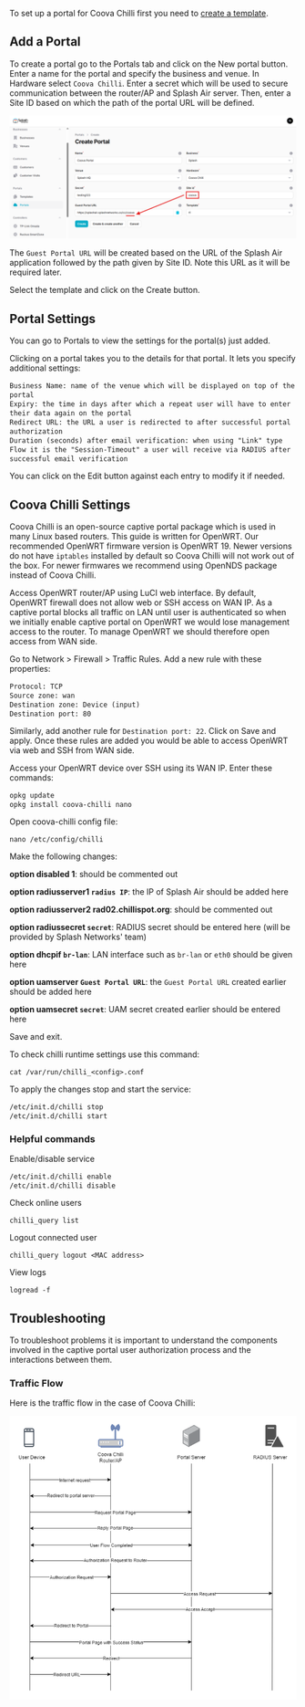 To set up a portal for Coova Chilli first you need to [create a template](../defining-templates.md).

## Add a Portal

To create a portal go to the Portals tab and click on the New portal button. Enter a name for the portal and specify the business and venue. In Hardware select `Coova Chilli`. Enter a secret which will be used to secure communication between the router/AP and Splash Air server. Then, enter a Site ID based on which the path of the portal URL will be defined.

![Coova Portal](../assets/images/portals/coova/coova-portal-url.png)

The `Guest Portal URL` will be created based on the URL of the Splash Air application followed by the path given by Site ID. Note this URL as it will be required later.

Select the template and click on the Create button.

## Portal Settings

You can go to Portals to view the settings for the portal(s) just added.

Clicking on a portal takes you to the details for that portal. It lets you specify additional settings:

```
Business Name: name of the venue which will be displayed on top of the portal
Expiry: the time in days after which a repeat user will have to enter their data again on the portal
Redirect URL: the URL a user is redirected to after successful portal authorization
Duration (seconds) after email verification: when using "Link" type Flow it is the "Session-Timeout" a user will receive via RADIUS after successful email verification 
```

You can click on the Edit button against each entry to modify it if needed.

## Coova Chilli Settings

Coova Chilli is an open-source captive portal package which is used in many Linux based routers. This guide is written for OpenWRT. Our recommended OpenWRT firmware version is OpenWRT 19. Newer versions do not have `iptables` installed by default so Coova Chilli will not work out of the box. For newer firmwares we recommend using OpenNDS package instead of Coova Chilli.

Access OpenWRT router/AP using LuCI web interface. By default, OpenWRT firewall does not allow web or SSH access on WAN IP. As a captive portal blocks all traffic on LAN until user is authenticated so when we initially enable captive portal on OpenWRT we would lose management access to the router. To manage OpenWRT we should therefore open access from WAN side. 

Go to Network > Firewall > Traffic Rules. Add a new rule with these properties:

```
Protocol: TCP
Source zone: wan
Destination zone: Device (input)
Destination port: 80
```

Similarly, add another rule for `Destination port: 22`. Click on Save and apply. Once these rules are added you would be able to access OpenWRT via web and SSH from WAN side.

Access your OpenWRT device over SSH using its WAN IP. Enter these commands:

```
opkg update
opkg install coova-chilli nano
```

Open coova-chilli config file:

```
nano /etc/config/chilli
```

Make the following changes:

**option disabled 1**: should be commented out

**option radiusserver1 `radius IP`**: the IP of Splash Air should be added here

**option radiusserver2 rad02.chillispot.org**: should be commented out

**option radiussecret `secret`**: RADIUS secret should be entered here (will be provided by Splash Networks' team)

**option dhcpif `br-lan`**: LAN interface such as `br-lan` or `eth0` should be given here

**option uamserver `Guest Portal URL`**: the `Guest Portal URL` created earlier should be added here

**option uamsecret `secret`**: UAM secret created earlier should be entered here

Save and exit.

To check chilli runtime settings use this command:

```
cat /var/run/chilli_<config>.conf
```

To apply the changes stop and start the service:

```
/etc/init.d/chilli stop
/etc/init.d/chilli start
```

### Helpful commands

Enable/disable service

```
/etc/init.d/chilli enable
/etc/init.d/chilli disable
```

Check online users

```
chilli_query list
```

Logout connected user

```
chilli_query logout <MAC address>
```

View logs

```
logread -f
```

## Troubleshooting

To troubleshoot problems it is important to understand the components involved in the captive portal user authorization process and the interactions between them.

### Traffic Flow

Here is the traffic flow in the case of Coova Chilli:

![Traffic Flow](../assets/images/portals/coova/coova-traffic-flow.png)